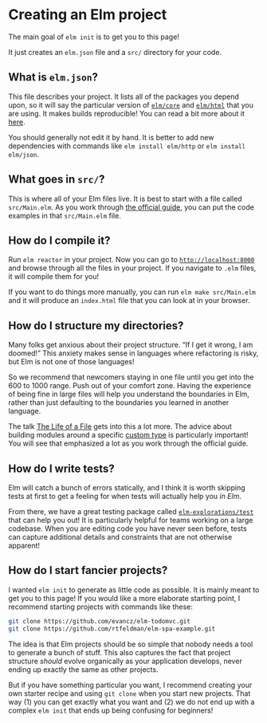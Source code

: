 
# Creating an Elm project

The main goal of `elm init` is to get you to this page!

It just creates an `elm.json` file and a `src/` directory for your code.


## What is `elm.json`?

This file describes your project. It lists all of the packages you depend upon, so it will say the particular version of [`elm/core`](https://package.elm-lang.org/packages/elm/core/latest/) and [`elm/html`](https://package.elm-lang.org/packages/elm/html/latest/) that you are using. It makes builds reproducible! You can read a bit more about it [here](https://github.com/elm/compiler/blob/master/docs/elm.json/application.md).

You should generally not edit it by hand. It is better to add new dependencies with commands like `elm install elm/http` or `elm install elm/json`.


## What goes in `src/`?

This is where all of your Elm files live. It is best to start with a file called `src/Main.elm`. As you work through [the official guide](https://guide.elm-lang.org/), you can put the code examples in that `src/Main.elm` file.


## How do I compile it?

Run `elm reactor` in your project. Now you can go to [`http://localhost:8000`](http://localhost:8000) and browse through all the files in your project. If you navigate to `.elm` files, it will compile them for you!

If you want to do things more manually, you can run `elm make src/Main.elm` and it will produce an `index.html` file that you can look at in your browser.


## How do I structure my directories?

Many folks get anxious about their project structure. “If I get it wrong, I am doomed!” This anxiety makes sense in languages where refactoring is risky, but Elm is not one of those languages!

So we recommend that newcomers staying in one file until you get into the 600 to 1000 range. Push out of your comfort zone. Having the experience of being fine in large files will help you understand the boundaries in Elm, rather than just defaulting to the boundaries you learned in another language.

The talk [The Life of a File](https://youtu.be/XpDsk374LDE) gets into this a lot more. The advice about building modules around a specific [custom type](https://guide.elm-lang.org/types/custom_types.html) is particularly important! You will see that emphasized a lot as you work through the official guide.


## How do I write tests?

Elm will catch a bunch of errors statically, and I think it is worth skipping tests at first to get a feeling for when tests will actually help you _in Elm_.

From there, we have a great testing package called [`elm-explorations/test`](https://github.com/elm-explorations/test) that can help you out! It is particularly helpful for teams working on a large codebase. When you are editing code you have never seen before, tests can capture additional details and constraints that are not otherwise apparent!


## How do I start fancier projects?

I wanted `elm init` to generate as little code as possible. It is mainly meant to get you to this page! If you would like a more elaborate starting point, I recommend starting projects with commands like these:

```bash
git clone https://github.com/evancz/elm-todomvc.git
git clone https://github.com/rtfeldman/elm-spa-example.git
```

The idea is that Elm projects should be so simple that nobody needs a tool to generate a bunch of stuff. This also captures the fact that project structure _should_ evolve organically as your application develops, never ending up exactly the same as other projects.

But if you have something particular you want, I recommend creating your own starter recipe and using `git clone` when you start new projects. That way (1) you can get exactly what you want and (2) we do not end up with a complex `elm init` that ends up being confusing for beginners!
